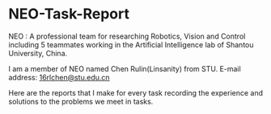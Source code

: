 # NEO-Task-Report
NEO : A professional team for researching Robotics, Vision and Control including 5 teammates working in the Artificial Intelligence lab of Shantou University, China.

I am a member of NEO named Chen Rulin(Linsanity) from STU.
E-mail address: 16rlchen@stu.edu.cn

Here are the reports that I make for every task recording the experience and solutions to the problems we meet in tasks.
